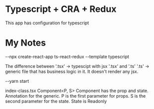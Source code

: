 # Typescript + CRA + Redux

This app has configuration for typescript

# My Notes 

--npx create-react-app ts-react-redux --template typescript

The difference between 
'.tsx' -> typescipt with jsx '.tsx' and '.ts' 
'.ts' -> generic file that has business logic in it. It doesn't render any jsx.

--yarn start

index-class.tsx
Component<P, S> Component has the prop and state. Annotation for the generic. P is the first parameter for props. S is the second parameter for the state. State is Readonly<S>


